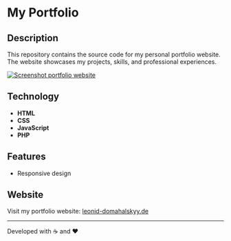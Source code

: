 # My Portfolio

## Description
This repository contains the source code for my personal portfolio website. The website showcases my projects, skills, and professional experiences.

[![Screenshot portfolio website](https://i.postimg.cc/BvFtnHJZ/Screenshot-2023-12-06-120410.png)](https://postimg.cc/8F1TyFFx)

## Technology

- **HTML**
- **CSS**
- **JavaScript**
- **PHP**

## Features
- Responsive design 

## Website
Visit my portfolio website: [leonid-domahalskyy.de](https://leonid-domahalskyy.de/)



---

Developed with ☕ and ❤️
